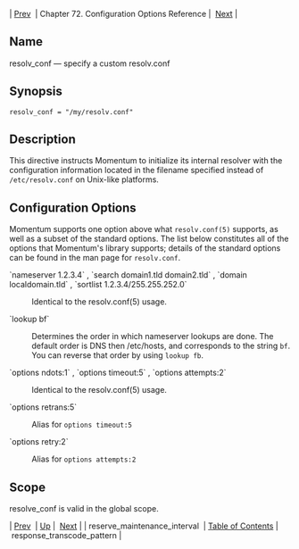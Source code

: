 | [Prev](conf.ref.reserve_maintenance_interval)  | Chapter 72. Configuration Options Reference |  [Next](conf.ref.response_transcode_pattern) |

<a name="conf.ref.resolv_conf"></a>
## Name

resolv_conf — specify a custom resolv.conf

## Synopsis

`resolv_conf = "/my/resolv.conf"`

<a name="idp26031136"></a>
## Description

This directive instructs Momentum to initialize its internal resolver with the configuration information located in the filename specified instead of `/etc/resolv.conf` on Unix-like platforms.

<a name="idp26033552"></a>
## Configuration Options

Momentum supports one option above what `resolv.conf(5)` supports, as well as a subset of the standard options. The list below constitutes all of the options that Momentum's library supports; details of the standard options can be found in the man page for `resolv.conf`.

<dl className="variablelist">

<dt>`nameserver 1.2.3.4` , `search domain1.tld domain2.tld` , `domain localdomain.tld` , `sortlist 1.2.3.4/255.255.252.0`</dt>

<dd>

Identical to the resolv.conf(5) usage.

</dd>

<dt>`lookup bf`</dt>

<dd>

Determines the order in which nameserver lookups are done. The default order is DNS then /etc/hosts, and corresponds to the string `bf`. You can reverse that order by using `lookup fb`.

</dd>

<dt>`options ndots:1` , `options timeout:5` , `options attempts:2`</dt>

<dd>

Identical to the resolv.conf(5) usage.

</dd>

<dt>`options retrans:5`</dt>

<dd>

Alias for `options timeout:5`

</dd>

<dt>`options retry:2`</dt>

<dd>

Alias for `options attempts:2`

</dd>

</dl>

<a name="idp26054720"></a>
## Scope

resolve_conf is valid in the global scope.

| [Prev](conf.ref.reserve_maintenance_interval)  | [Up](config.options.ref) |  [Next](conf.ref.response_transcode_pattern) |
| reserve_maintenance_interval  | [Table of Contents](index) |  response_transcode_pattern |

